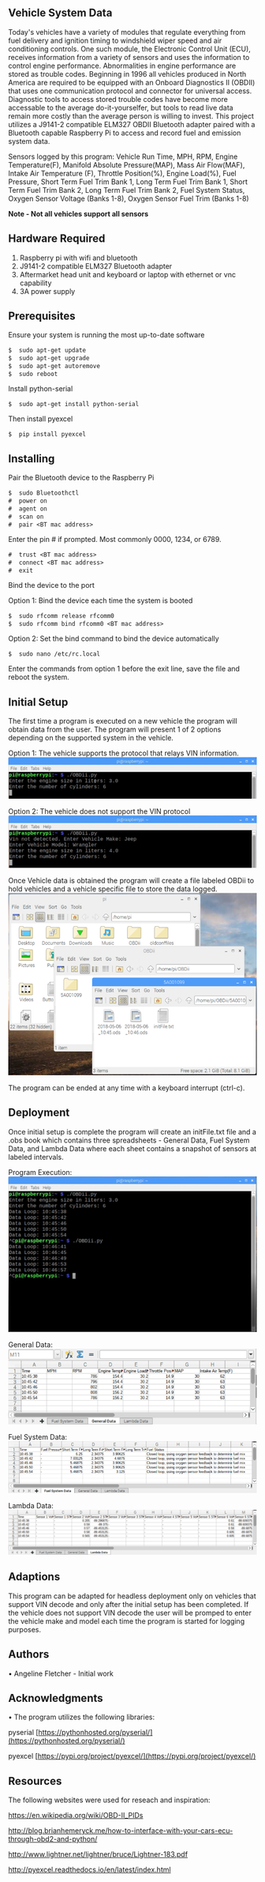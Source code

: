 ## Vehicle System Data
Today's vehicles have a variety of modules that regulate everything from fuel delivery and ignition timing to windshield wiper speed and air conditioning controls. One such module, the Electronic Control Unit (ECU), receives information from a variety of sensors and uses the information to control engine performance. Abnormalities in engine performance are stored as trouble codes. Beginning in 1996 all vehicles produced in North America are required to be equipped with an Onboard Diagnostics II (OBDII) that uses one communication protocol and connector for universal access. Diagnostic tools to access stored trouble codes have become more accessable to the average do-it-yourselfer, but tools to read live data remain more costly than the average person is willing to invest. This project utilizes a J9141-2 compatible ELM327 OBDII Bluetooth adapter paired with a Bluetooth capable Raspberry Pi to access and record fuel and emission system data.

Sensors logged by this program: Vehicle Run Time, MPH, RPM, Engine Temperature(F), Manifold Absolute Pressure(MAP), Mass Air Flow(MAF), Intake Air Temperature (F), Throttle Position(%), Engine Load(%), Fuel Pressure, Short Term Fuel Trim Bank 1, Long Term Fuel Trim Bank 1, Short Term Fuel Trim Bank 2, Long Term Fuel Trim Bank 2, Fuel System Status, Oxygen Sensor Voltage (Banks 1-8), Oxygen Sensor Fuel Trim (Banks 1-8)

****Note - Not all vehicles support all sensors****

## Hardware Required
   1. Raspberry pi with wifi and bluetooth
   2. J9141-2 compatible ELM327 Bluetooth adapter
   3. Aftermarket head unit and keyboard or laptop with ethernet or vnc capability
   4. 3A power supply
   
## Prerequisites
Ensure your system is running the most up-to-date software
```
$  sudo apt-get update
$  sudo apt-get upgrade
$  sudo apt-get autoremove
$  sudo reboot
```
Install python-serial
```
$  sudo apt-get install python-serial
```
Then install pyexcel
```
$  pip install pyexcel
```
## Installing
Pair the Bluetooth device to the Raspberry Pi
```
$  sudo Bluetoothctl
#  power on
#  agent on
#  scan on
#  pair <BT mac address>
```
Enter the pin # if prompted. Most commonly 0000, 1234, or 6789.
```
#  trust <BT mac address>
#  connect <BT mac address>
#  exit
```
Bind the device to the port
 
  Option 1: Bind the device each time the system is booted
```
$  sudo rfcomm release rfcomm0
$  sudo rfcomm bind rfcomm0 <BT mac address>
```
  Option 2: Set the bind command to bind the device automatically
```
$  sudo nano /etc/rc.local
```
  Enter the commands from option 1 before the exit line, save the file and reboot the system.
  
## Initial Setup
The first time a program is executed on a new vehicle the program will obtain data from the user.
The program will present 1 of 2 options depending on the supported system in the vehicle.

Option 1:
	The vehicle supports the protocol that relays VIN information.
	![HondaInitScreen.PNG](https://github.com/AngFletcher/Vehicle-System-Data/blob/master/HondaInitScreen.PNG)

Option 2:
	The vehicle does not support the VIN protocol
	![](https://github.com/AngFletcher/Vehicle-System-Data/blob/master/JeepInitScreen1.PNG)

Once Vehicle data is obtained the program will create a file labeled OBDii to hold vehicles and a vehicle specific file to store the data logged.
![](https://github.com/AngFletcher/Vehicle-System-Data/blob/master/FileInit.PNG)

The program can be ended at any time with a keyboard interrupt (ctrl-c).
## Deployment
Once initial setup is complete the program will create an initFile.txt file and a .obs book which contains three spreadsheets - General Data, Fuel System Data, and Lambda Data where each sheet contains a snapshot of sensors at labeled intervals.

Program Execution:
![Execute.PNG](https://github.com/AngFletcher/Vehicle-System-Data/blob/master/Execute.PNG)


General Data:     
![GeneralData.PNG](https://github.com/AngFletcher/Vehicle-System-Data/blob/master/GeneralData.PNG)

Fuel System Data:
![](https://github.com/AngFletcher/Vehicle-System-Data/blob/master/FuelData.PNG)

Lambda Data:
![](https://github.com/AngFletcher/Vehicle-System-Data/blob/master/LambdaData.PNG)

## Adaptions
This program can be adapted for headless deployment only on vehicles that support VIN decode and only after the initial setup has been completed. If the vehicle does not support VIN decode the user will be promped to enter the vehicle make and model each time the program is started for logging purposes. 
## Authors
•	Angeline Fletcher - Initial work
## Acknowledgments
•	The program utilizes the following libraries:

pyserial [https://pythonhosted.org/pyserial/](https://pythonhosted.org/pyserial/)
    
pyexcel [https://pypi.org/project/pyexcel/](https://pypi.org/project/pyexcel/)

## Resources
The following websites were used for reseach and inspiration:

https://en.wikipedia.org/wiki/OBD-II_PIDs

http://blog.brianhemeryck.me/how-to-interface-with-your-cars-ecu-through-obd2-and-python/

http://www.lightner.net/lightner/bruce/Lightner-183.pdf

http://pyexcel.readthedocs.io/en/latest/index.html

